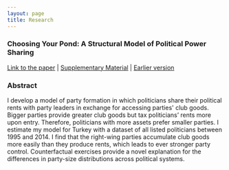 ```yaml
---
layout: page
title: Research
---
```

### Choosing Your Pond: A Structural Model of Political Power Sharing ###



[Link to the paper](https://selcencakir.github.io/img/Cakir_Pond_October2019.pdf) | [Supplementary Material](https://selcencakir.github.io/img/Pond_OnlineAppendix.pdf) | [Earlier version](https://selcencakir.github.io/img/Cakir_May2018.pdf) 

### Abstract  ###


I develop a model of party formation in which politicians share their political rents with party leaders in exchange for accessing parties' club goods. Bigger parties provide greater club goods but tax politicians’ rents more upon entry. Therefore, politicians with more assets prefer smaller parties. I estimate my model for Turkey with a dataset of all listed politicians between 1995 and 2014. I find that the right-wing parties accumulate club goods more easily than they produce rents, which leads to ever stronger party control. Counterfactual exercises provide a novel explanation for the differences in party-size distributions across political systems. 
